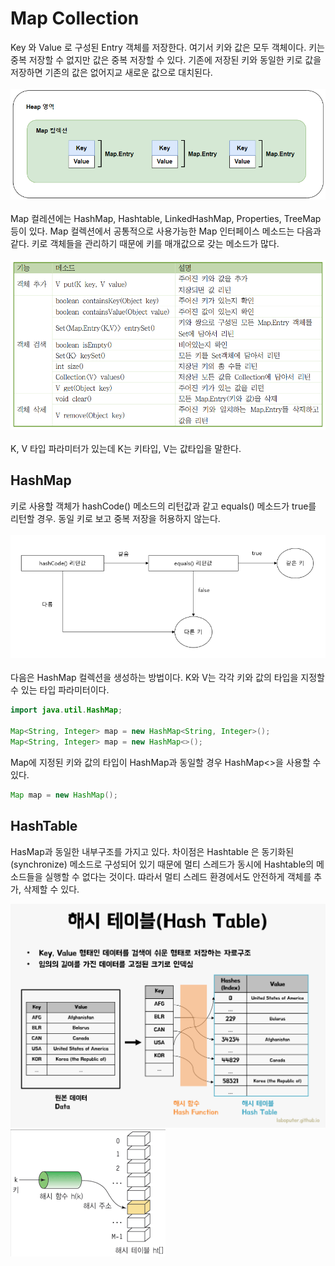 # Map Collection
Key 와 Value 로 구성된 Entry 객체를 저장한다. 여기서 키와 값은 모두 객체이다. 키는 중복 저장할 수 없지만 값은 중복 저장할 수 있다. 기존에 저장된 키와 동일한 키로 값을 저장하면 기존의 값은 없어지교 새로운 값으로 대치된다.
<br><br>
![img.png](img.png)
<br><br>
Map 컬레션에는 HashMap, Hashtable, LinkedHashMap, Properties, TreeMap 등이 있다.
Map 컬렉션에서 공통적으로 사용가능한 Map 인터페이스 메소드는 다음과 같다. 키로 객체들을 관리하기 때문에 키를 매개값으로 갖는 메소드가 많다.
<br><br>
![img_1.png](img_1.png)
<br><br>
K, V 타입 파라미터가 있는데 K는 키타입, V는 값타입을 말한다.

## HashMap
키로 사용할 객체가 hashCode() 메소드의 리턴값과 같고 equals() 메소드가 true를 리턴할 경우. 동일 키로 보고 중복 저장을 허용하지 않는다.
<br><br>
![img_2.png](img_2.png)
<br><br>
다음은 HashMap 컬렉션을 생성하는 방법이다. K와  V는 각각 키와  값의 타입을 지정할 수 있는 타입 파라미터이다.

```java
import java.util.HashMap;

Map<String, Integer> map = new HashMap<String, Integer>();
Map<String, Integer> map = new HashMap<>();
```
Map에 지정된 키와 값의 타입이  HashMap과 동일할 경우 HashMap<>을 사용할 수 있다.

```java
Map map = new HashMap();
```


## HashTable

HasMap과 동일한 내부구조를 가지고 있다. 차이점은 Hashtable 은 동기화된(synchronize) 메소드로 구성되어 있기 때문에 멀티 스레드가 동시에 Hashtable의 메소드들을 실행할 수 없다는 것이다.
땨라서 멀티 스레드 환경에서도 안전하게 객체를 추가, 삭제할 수 있다.

![img_4.png](img_4.png)
![img_3.png](img_3.png)


